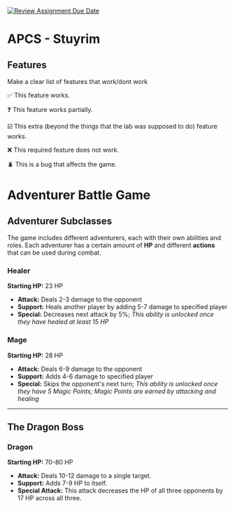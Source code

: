 [![Review Assignment Due Date](https://classroom.github.com/assets/deadline-readme-button-22041afd0340ce965d47ae6ef1cefeee28c7c493a6346c4f15d667ab976d596c.svg)](https://classroom.github.com/a/KprAwj1n)
# APCS - Stuyrim

## Features

Make a clear list of features that work/dont work

:white_check_mark: This feature works.

:question: This feature works partially.

:ballot_box_with_check: This extra (beyond the things that the lab was supposed to do) feature works.

:x: This required feature does not work.

:beetle: This is a bug that affects the game.


# Adventurer Battle Game

## Adventurer Subclasses

The game includes different adventurers, each with their own abilities and roles. Each adventurer has a certain amount of **HP** and different **actions** that can be used during combat.

### Healer

**Starting HP:** 23 HP

* **Attack:** Deals 2-3 damage to the opponent
* **Support:** Heals another player by adding 5-7 damage to specified player
* **Special:** Decreases next attack by 5%; *This ability is unlocked once they have healed at least 15 HP*

### Mage

**Starting HP:** 28 HP

* **Attack:** Deals 6-9 damage to the opponent
* **Support:** Adds 4-6 damage to specified player
* **Special:** Skips the opponent's next turn; *This ability is unlocked once they have 5 Magic Points; Magic Points are earned by attacking and healing*

---

## The Dragon Boss

### Dragon
**Starting HP:** 70-80 HP
* **Attack:** Deals 10-12 damage to a single target.
* **Support:** Adds 7-9 HP to itself.
* **Special Attack:** This attack decreases the HP of all three opponents by 17 HP across all three.
